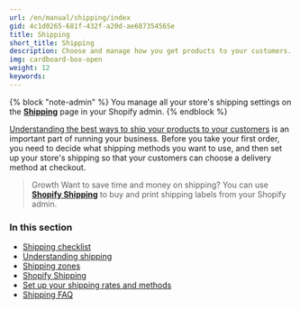 ```yaml
---
url: /en/manual/shipping/index
gid: 4c1d0265-681f-432f-a20d-ae687354565e
title: Shipping
short_title: Shipping
description: Choose and manage how you get products to your customers.
img: cardboard-box-open
weight: 12
keywords:
---
```


{% block "note-admin" %}
You manage all your store's shipping settings on the [**Shipping**](//www.shopify.com/admin/settings/shipping) page in your Shopify admin.
{% endblock %}

[Understanding the best ways to ship your products to your customers](/manual/shipping/understanding-shipping) is an important part of running your business. Before you take your first order, you need to decide what shipping methods you want to use, and then set up your store's shipping so that your customers can choose a delivery method at checkout.

> Growth
> Want to save time and money on shipping? You can use [**Shopify Shipping**](/manual/shipping/shopify-shipping) to buy and print shipping labels from your Shopify admin.

### In this section

* [Shipping checklist](/manual/shipping/shipping-checklist)
* [Understanding shipping](/manual/shipping/understanding-shipping)
* [Shipping zones](/manual/shipping/zones)
* [Shopify Shipping](/manual/shipping/shopify-shipping)
* [Set up your shipping rates and methods](/manual/shipping/rates-and-methods)
* [Shipping FAQ](/manual/shipping/FAQ)
